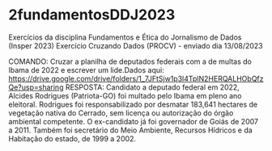 # 2fundamentosDDJ2023
Exercícios da disciplina Fundamentos e Ética do Jornalismo de Dados (Insper 2023)
Exercício Cruzando Dados (PROCV) - enviado dia 13/08/2023

COMANDO: Cruzar a planilha de deputados federais com a de multas do Ibama de 2022 e escrever um lide.Dados aqui: https://drive.google.com/drive/folders/1_7JFtSjw1p3l4TplN2HERQALHObQfzQe?usp=sharing 
RESPOSTA: Candidato a deputado federal em 2022, Alcides Rodrigues (Patriota-GO) foi multado pelo Ibama em pleno ano eleitoral. Rodrigues foi responsabilizado por desmatar 183,641 hectares de vegetação nativa do Cerrado, sem licença ou autorização do órgão ambiental competente. O ex-candidato já foi governador de Goiás de 2007 a 2011. Também foi secretário do Meio Ambiente, Recursos Hídricos e da Habitação do estado, de 1999 a 2002. 
